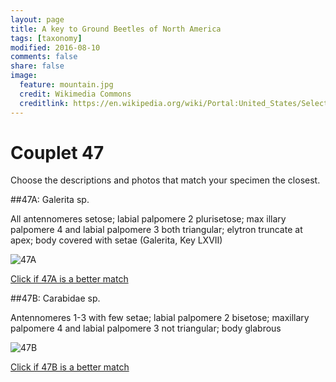 ```yaml
---
layout: page
title: A key to Ground Beetles of North America
tags: [taxonomy]
modified: 2016-08-10
comments: false
share: false
image:
  feature: mountain.jpg
  credit: Wikimedia Commons
  creditlink: https://en.wikipedia.org/wiki/Portal:United_States/Selected_panorama#/media/File:Mount_Ellinor,_Mount_Washington_Panorama.jpg
---
```


# Couplet 47


Choose the descriptions and photos that match your specimen the closest. 

##47A: Galerita sp. 

All antennomeres setose; labial palpomere 2 plurisetose; max illary palpomere 4 and labial palpomere 3 both triangular; elytron truncate at apex; body covered with setae (Galerita, Key LXVII)

![47A](//klevan.github.io/images/keyfigs/Key1_47_47A.png)

[Click if 47A is a better match](https://en.wikipedia.org/wiki/Galerita)


##47B: Carabidae sp. 

Antennomeres 1-3 with few setae; labial palpomere 2 bisetose; maxillary palpomere 4 and labial palpomere 3 not triangular; body glabrous

![47B](//klevan.github.io/images/keyfigs/Key1_47_47B.png)

[Click if 47B is a better match](//klevan.github.io/dynamicTaxonomy/Key1_48)

